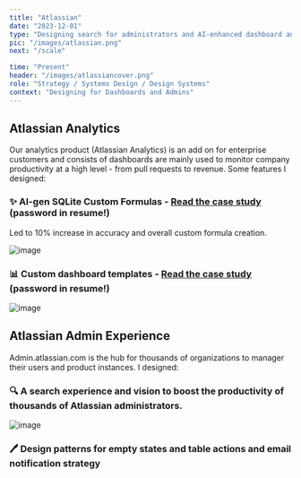 ```yaml
---
title: "Atlassian"
date: "2023-12-01"
type: "Designing search for administrators and AI-enhanced dashboard analytics experiences."
pic: "/images/atlassian.png"
next: "/scale"

time: "Present"
header: "/images/atlassiancover.png"
role: "Strategy / Systems Design / Design Systems"
context: "Designing for Dashboards and Admins"
---
```


## Atlassian Analytics 

Our analytics product (Atlassian Analytics) is an add on for enterprise customers and consists of dashboards are mainly used to monitor company productivity at a high level - from pull requests to revenue. Some features I designed: 

### ✨ **AI-gen SQLite Custom Formulas** - [Read the case study](https://read.cv/connieliu/ai-customformula) (password in resume!) 
Led to 10% increase in accuracy and overall custom formula creation.

![image](/atlassian/AI_formula.gif)


### 📊 **Custom dashboard templates** - [Read the case study](https://read.cv/connieliu/custom-template) (password in resume!)

![image](/atlassian/customtemp.png)
  
## Atlassian Admin Experience

Admin.atlassian.com is the hub for thousands of organizations to manager their users and product instances. I designed:

### 🔍 **A search experience and vision** to boost the productivity of thousands of Atlassian administrators.

![image](/atlassian/search.gif)

### 🖊️ **Design patterns** for empty states and table actions and email notification strategy
